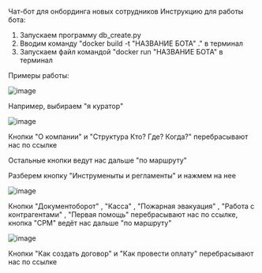 Чат-бот для онбординга новых сотрудников
Инструкцию для работы бота:
1. Запускаем программу db_create.py
2. Вводим команду "docker build -t "НАЗВАНИЕ БОТА" ." в терминал
3. Запускаем файл командой "docker run "НАЗВАНИЕ БОТА" в терминал











Примеры работы:





![image](https://github.com/user-attachments/assets/c5caf947-0f90-46a8-ad03-785f9c5f4764)




Например, выбираем "я куратор"




![image](https://github.com/user-attachments/assets/b383aa6c-bae5-47c7-bdc0-70cc71855c7d)



Кнопки "О компании" и "Структура Кто? Где? Когда?" перебрасывают нас по ссылке

Остальные кнопки ведут нас дальше "по маршруту"

Разберем кнопку "Инструменыты и регламенты" и нажмем на нее


![image](https://github.com/user-attachments/assets/9081a5c3-602f-4172-ac66-6169ea602594)



Кнопки "Документоборот" , "Касса" , "Пожарная эвакуация" , "Работа с контрагентами" , "Первая помощь" перебрасывают нас по ссылке, кнопка "CPM" ведёт нас дальше "по маршруту"


![image](https://github.com/user-attachments/assets/cbd6493c-c29b-498a-b3b4-617877f42f49)



Кнопки "Как создать договор" и "Как провести оплату" перебрасывают нас по ссылке
